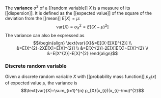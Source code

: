 The **variance** $\sigma ^{2}$ of a [[random variable]] $X$ is a measure of its [[dispersion]]. It is defined as the [[expected value]] of the square of the deviation from the [[mean]] $E[X]=\mu$:
$$\text{var}(X)\equiv\sigma ^{2}_{X}=E[(X-\mu)^{2}]$$
The variance can also be expressed as
$$\begin{align}
\text{var}(X)&=E[(X-E[X])^{2}] \\
&=E[X^{2}-2XE[X]+E[X]^{2}] \\
&=E[X^{2}]-2E[X]E[X]+E[X]^{2} \\
&=E[X^{2}]-E[X]^{2}
\end{align}$$
### Discrete random variable
Given a discrete random variable $X$ with [[probability mass function]] $p_{X}(x)$ of expected value $\mu$, the variance is
$$\text{var}(X)=\sum_{i=1}^{n} p_{X}(x_{i})(x_{i}-\mu)^{2}$$
